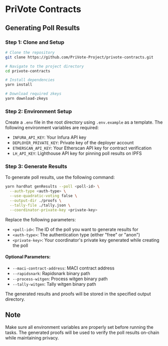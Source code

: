 # PriVote Contracts

## Generating Poll Results

### Step 1: Clone and Setup

```bash
# Clone the repository
git clone https://github.com/PriVote-Project/privote-contracts.git

# Navigate to the project directory
cd privote-contracts

# Install dependencies
yarn install

# Download required zkeys
yarn download-zkeys
```

### Step 2: Environment Setup

Create a `.env` file in the root directory using `.env.example` as a template. The following environment variables are required:

- `INFURA_API_KEY`: Your Infura API key
- `DEPLOYER_PRIVATE_KEY`: Private key of the deployer account
- `ETHERSCAN_API_KEY`: Your Etherscan API key for contract verification
- `LH_API_KEY`: Lighthouse API key for pinning poll results on IPFS

### Step 3: Generate Results

To generate poll results, use the following command:

```bash
yarn hardhat genResults --poll <poll-id> \
  --auth-type <auth-type> \
  --use-quadratic-voting false \
  --output-dir ./proofs \
  --tally-file ./tally.json \
  --coordinator-private-key <private-key>
```

Replace the following parameters:

- `<poll-id>`: The ID of the poll you want to generate results for
- `<auth-type>`: The authentication type (either "free" or "anon")
- `<private-key>`: Your coordinator's private key generated while creating the poll

#### Optional Parameters:

- `--maci-contract-address`: MACI contract address
- `--rapidsnark`: Rapidsnark binary path
- `--process-witgen`: Process witgen binary path
- `--tally-witgen`: Tally witgen binary path

The generated results and proofs will be stored in the specified output directory.

## Note

Make sure all environment variables are properly set before running the tasks. The generated proofs will be used to verify the poll results on-chain while maintaining privacy.
